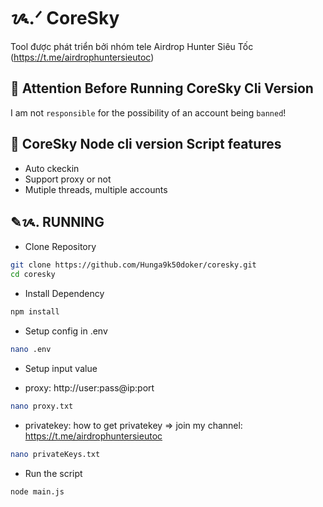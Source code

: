 # ᝰ.ᐟ CoreSky

Tool được phát triển bởi nhóm tele Airdrop Hunter Siêu Tốc (https://t.me/airdrophuntersieutoc)

## 🚨 Attention Before Running CoreSky Cli Version

I am not `responsible` for the possibility of an account being `banned`!

## 📎 CoreSky Node cli version Script features

- Auto ckeckin
- Support proxy or not
- Mutiple threads, multiple accounts

## ✎ᝰ. RUNNING

- Clone Repository

```bash
git clone https://github.com/Hunga9k50doker/coresky.git
cd coresky
```

- Install Dependency

```bash
npm install
```

- Setup config in .env

```bash
nano .env
```

- Setup input value

* proxy: http://user:pass@ip:port

```bash
nano proxy.txt
```

- privatekey: how to get privatekey => join my channel: https://t.me/airdrophuntersieutoc

```bash
nano privateKeys.txt
```

- Run the script

```bash
node main.js
```

